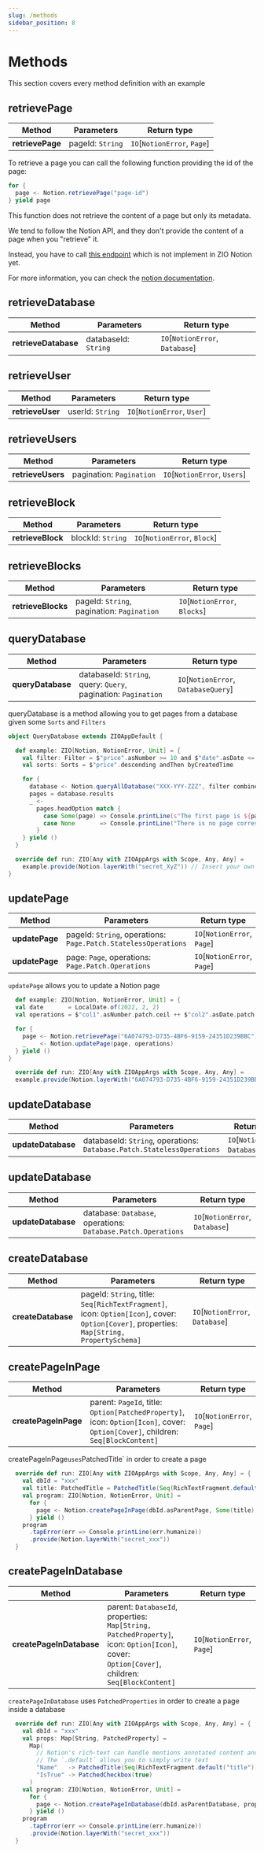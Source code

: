 ```yaml
---
slug: /methods
sidebar_position: 8
---
```

# Methods

This section covers every method definition with an example

## retrievePage
| Method           | Parameters       | Return type                 |
|------------------|------------------|-----------------------------|
| **retrievePage** | pageId: `String` | `IO`[`NotionError`, `Page`] |

To retrieve a page you can call the following function providing the id of the page:

```scala
for {
  page <- Notion.retrievePage("page-id")
} yield page
```

This function does not retrieve the content of a page but only its metadata. 

We tend to follow the Notion API, and they don't provide the content of a page when you "retrieve" it. 

Instead, you have to call [this endpoint](https://developers.notion.com/reference/get-block-children) which is not implement in ZIO Notion yet.

For more information, you can check the [notion documentation](https://developers.notion.com/reference/retrieve-a-database).


## retrieveDatabase
| Method                   | Parameters                                                                                                                                    | Return type                          |
|--------------------------|-----------------------------------------------------------------------------------------------------------------------------------------------|--------------------------------------|
| **retrieveDatabase**     | databaseId: `String`                                                                                                                          | `IO`[`NotionError`, `Database`]      |



## retrieveUser
| Method                   | Parameters                                                                                                                                    | Return type                          |
|--------------------------|-----------------------------------------------------------------------------------------------------------------------------------------------|--------------------------------------|
| **retrieveUser**         | userId: `String`                                                                                                                              | `IO`[`NotionError`, `User`]          |
## retrieveUsers
| Method                   | Parameters                                                                                                                                    | Return type                          |
|--------------------------|-----------------------------------------------------------------------------------------------------------------------------------------------|--------------------------------------|
| **retrieveUsers**        | pagination: `Pagination`                                                                                                                      | `IO`[`NotionError`, `Users`]         |
## retrieveBlock
| Method                   | Parameters                                                                                                                                    | Return type                          |
|--------------------------|-----------------------------------------------------------------------------------------------------------------------------------------------|--------------------------------------|
| **retrieveBlock**        | blockId: `String`                                                                                                                             | `IO`[`NotionError`, `Block`]         |
## retrieveBlocks
| Method                   | Parameters                                                                                                                                    | Return type                          |
|--------------------------|-----------------------------------------------------------------------------------------------------------------------------------------------|--------------------------------------|
| **retrieveBlocks**       | pageId: `String`, pagination: `Pagination`                                                                                                    | `IO`[`NotionError`, `Blocks`]        |
## queryDatabase
| Method                   | Parameters                                                                                                                                    | Return type                          |
|--------------------------|-----------------------------------------------------------------------------------------------------------------------------------------------|--------------------------------------|
| **queryDatabase**        | databaseId: `String`, query: `Query`, pagination: `Pagination`                                                                                | `IO`[`NotionError`, `DatabaseQuery`] |

queryDatabase is a method allowing you to get pages from a database given some `Sorts` and `Filters`

```scala
object QueryDatabase extends ZIOAppDefault {

  def example: ZIO[Notion, NotionError, Unit] = {
    val filter: Filter = $"price".asNumber >= 10 and $"date".asDate <= LocalDate.of(2022, 2, 2)
    val sorts: Sorts = $"price".descending andThen byCreatedTime

    for {
      database <- Notion.queryAllDatabase("XXX-YYY-ZZZ", filter combine sorts)
      pages = database.results
      _ <-
        pages.headOption match {
          case Some(page) => Console.printLine(s"The first page is ${page.id}").orDie
          case None       => Console.printLine("There is no page corresponding to the query").orDie
        }
    } yield ()
  }

  override def run: ZIO[Any with ZIOAppArgs with Scope, Any, Any] =
    example.provide(Notion.layerWith("secret_XyZ")) // Insert your own bearer
}
```

## updatePage
| Method         | Parameters                                                     | Return type                 |
|----------------|----------------------------------------------------------------|-----------------------------|
| **updatePage** | pageId: `String`, operations: `Page.Patch.StatelessOperations` | `IO`[`NotionError`, `Page`] |
| **updatePage** | page: `Page`, operations: `Page.Patch.Operations`              | `IO`[`NotionError`, `Page`] |

`updatePage` allows you to update a Notion page

```scala
  def example: ZIO[Notion, NotionError, Unit] = {
  val date       = LocalDate.of(2022, 2, 2)
  val operations = $"col1".asNumber.patch.ceil ++ $"col2".asDate.patch.between(date, date.plusDays(14)) ++ archive

  for {
    page <- Notion.retrievePage("6A074793-D735-4BF6-9159-24351D239BBC") // Insert your own page ID
    _    <- Notion.updatePage(page, operations)
  } yield ()
}

  override def run: ZIO[Any with ZIOAppArgs with Scope, Any, Any] =
  example.provide(Notion.layerWith("6A074793-D735-4BF6-9159-24351D239BBC")) // Insert your own bearer
```

## updateDatabase
| Method                   | Parameters                                                                                                                                    | Return type                          |
|--------------------------|-----------------------------------------------------------------------------------------------------------------------------------------------|--------------------------------------|
| **updateDatabase**       | databaseId: `String`, operations: `Database.Patch.StatelessOperations`                                                                        | `IO`[`NotionError`, `Database`]      |
## updateDatabase
| Method                   | Parameters                                                                                                                                    | Return type                          |
|--------------------------|-----------------------------------------------------------------------------------------------------------------------------------------------|--------------------------------------|
| **updateDatabase**       | database: `Database`, operations: `Database.Patch.Operations`                                                                                 | `IO`[`NotionError`, `Database`]      |
## createDatabase
| Method                   | Parameters                                                                                                                                    | Return type                          |
|--------------------------|-----------------------------------------------------------------------------------------------------------------------------------------------|--------------------------------------|
| **createDatabase**       | pageId: `String`, title: `Seq[RichTextFragment]`, icon: `Option[Icon]`, cover: `Option[Cover]`, properties: `Map[String, PropertySchema]`     | `IO`[`NotionError`, `Database`]      |

## createPageInPage
| Method                   | Parameters                                                                                                                                    | Return type                          |
|--------------------------|-----------------------------------------------------------------------------------------------------------------------------------------------|--------------------------------------|
| **createPageInPage**     | parent: `PageId`, title: `Option[PatchedProperty]`, icon: `Option[Icon]`, cover: `Option[Cover]`, children: `Seq[BlockContent]`               | `IO`[`NotionError`, `Page`]          |

createPageInPage` uses `PatchedTitle` in order to create a page

```scala
  override def run: ZIO[Any with ZIOAppArgs with Scope, Any, Any] = {
    val dbId = "xxx"
    val title: PatchedTitle = PatchedTitle(Seq(RichTextFragment.default("title")))
    val program: ZIO[Notion, NotionError, Unit] =
      for {
        page <- Notion.createPageInPage(dbId.asParentPage, Some(title), None, None, Seq.empty)
      } yield ()
    program
      .tapError(err => Console.printLine(err.humanize))
      .provide(Notion.layerWith("secret_xxx"))
  }
```

## createPageInDatabase
| Method                   | Parameters                                                                                                                                    | Return type                          |
|--------------------------|-----------------------------------------------------------------------------------------------------------------------------------------------|--------------------------------------|
| **createPageInDatabase** | parent: `DatabaseId`, properties: `Map[String, PatchedProperty]`, icon: `Option[Icon]`, cover: `Option[Cover]`, children: `Seq[BlockContent]` | `IO`[`NotionError`, `Page`]          |


`createPageInDatabase` uses `PatchedProperties` in order to create a page inside a database


```scala
  override def run: ZIO[Any with ZIOAppArgs with Scope, Any, Any] = {
    val dbId = "xxx"
    val props: Map[String, PatchedProperty] =
      Map(
        // Notion's rich-text can handle mentions annotated content and equations.
        // The `.default` allows you to simply write text
        "Name"   -> PatchedTitle(Seq(RichTextFragment.default("title"))),
        "IsTrue" -> PatchedCheckbox(true)
      )
    val program: ZIO[Notion, NotionError, Unit] =
      for {
        page <- Notion.createPageInDatabase(dbId.asParentDatabase, props, None, None, Seq.empty)
      } yield ()
    program
      .tapError(err => Console.printLine(err.humanize))
      .provide(Notion.layerWith("secret_xxx"))
  }
```







